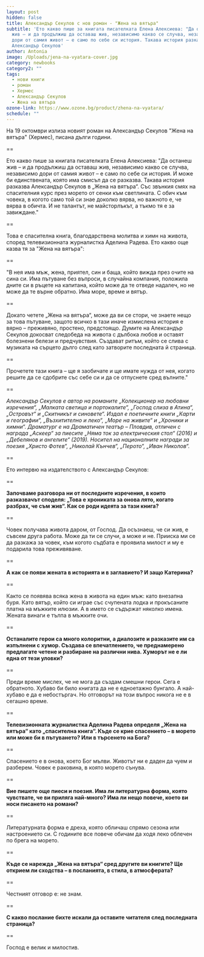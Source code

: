 ```yaml
---
layout: post
hidden: false
title: Александър Секулов с нов роман - "Жена на вятъра"
subtitle: 'Ето какво пише за книгата писателката Елена Алексиева: "Да останеш
  жив – и да продължиш да оставаш жив, независимо какво се случва, независимо
  дори от самия живот – е само по себе си история. Такава история разказва
  Александър Секулов'
author: Antonia
image: /Uploads/jena-na-vyatara-cover.jpg
category: newbooks
category2: ""
tags:
  - нови книги
  - роман
  - Хермес
  - Александър Секулов
  - Жена на вятъра
ozone-link: https://www.ozone.bg/product/zhena-na-vyatara/
schedule: ""
---
```

На 19 октомври излизa новият роман на Александър Секулов "Жена на вятъра" (Хермес), писана дълги години. 

\==

Ето какво пише за книгата писателката Елена Алексиева: "Да останеш жив – и да продължиш да оставаш жив, независимо какво се случва, независимо дори от самия живот – е само по себе си история. И може би единствената, която има смисъл да се разказва. Такава история разказва Александър Секулов в „Жена на вятъра“. Със звънкия смях на спасителния курс през морето от сенки към светлината. С обич към човека, в когото само той си знае доколко вярва, но важното е, че вярва в обичта. И не талантът, не майсторлъкът, а тъкмо тя е за завиждане."

\==

Това е спасителна книга, благодарствена молитва и химн на живота, според телевизионната журналистка Аделина Радева. Ето какво още казва тя за "Жена на вятъра":

\==

"В нея има мъж, жена, приятел, син и баща, който вижда през очите на сина си. Има пътуване без въпроси, в случайна компания, положила дните си в ръцете на капитана, който може да те отведе надалеч, но не може да те върне обратно. Има море, време и вятър.

\==

Докато четете „Жена на вятъра“, може да ви се стори, че знаете нещо за това пътуване, защото всичко в тази иначе измислена история е вярно – преживяно, простено, предстоящо. Думите на Александър Секулов докосват следобеда на живота с дълбока любов и оставят болезнени белези и предчувствия. Създават ритъм, който се слива с музиката на сърцето дълго след като затворите последната й страница.

\==

Прочетете тази книга – ще я заобичате и ще имате нужда от нея, когато решите да се сдобрите със себе си и да се отпуснете сред вълните."

\==

*Александър Секулов е автор на романите „Колекционер на любовни изречения“, „Малката светица и портокалите“, „Господ слиза в Атина“, „Островът“ и „Скитникът и синовете“. Издал е поетичните книги „Карти и географии“, „Възхитително и леко“, „Море на живите“ и „Хроники и химни“. Драматург е на Драматичен театър – Пловдив, отличен с награда „Аскеер“ за пиесите „Няма ток за електрическия стол“ (2016) и „Дебелянов и ангелите“ (2019). Носител на националните награди за поезия „Христо Фотев“, „Николай Кънчев“, „Перото“, „Иван Николов“.*

\==

Ето  интервю на издателството с Александър Секулов:

\==

**Започваме разговора ни от последните изречения, в които разказвачът споделя: „Това е хрониката за онова лято, когато разбрах, че съм жив“. Как се роди идеята за тази книга?**

\==

Човек получава живота даром, от Господ. Да осъзнаеш, че си жив, е съвсем друга работа. Може да ти се случи, а може и не. Прииска ми се да разкажа за човек, към когото съдбата е проявила милост и му е подарила това преживяване. 

\==

**А как се появи жената в историята и в заглавието? И защо Катерина?**

\==

Както се появява всяка жена в живота на един мъж: като внезапна буря. Като вятър, който си играе със счупената лодка и прокъсаните платна на мъжките илюзии. А в името се съдържат няколко имена. Жената винаги е тълпа в мъжките очи.

\==

**Останалите герои са много колоритни, а диалозите и разказите им са изпълнени с хумор. Създава се впечатлението, че преднамерено предлагате четене и разбиране на различни нива. Хуморът не е ли една от тези уловки?** 

\==

Преди време мислех, че не мога да създам смешни герои. Сега е обратното. Хубаво би било книгата да не е едноетажно бунгало. А най-хубаво е да е небостъргач. Но отговорът на този въпрос никога не е в сегашно време.

\==

**Телевизионната журналистка Аделина Радева определя „Жена на вятъра“ като „спасителна книга“. Къде се крие спасението – в морето или може би в пътуването? Или в търсенето на Бога?** 

\==

Спасението е в онова, което Бог мълви. Животът ни е даден да чуем и разберем. Човек е раковина, в която морето сънува.
		 
==

**Вие пишете още пиеси и поезия. Има ли литературна форма, която чувствате, че ви приляга най-много? Има ли нещо повече, което ви носи писането на романи?** 

\==

Литературната форма е дреха, която обличаш спрямо сезона или настроението си. С годините все повече обичам да ходя леко облечен по брега на морето.

\==

**Къде се нарежда „Жена на вятъра“ сред другите ви книгите? Ще открием ли сходства – в посланията, в стила, в атмосферата?**

\==

Честният отговор е: не знам.

\==

**С какво послание бихте искали да оставите читателя след последната страница?** 

\==

Господ е велик и милостив.